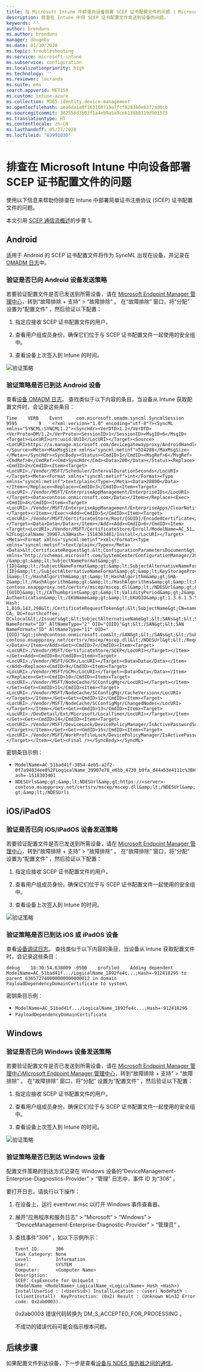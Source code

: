 ```yaml
---
title: 在 Microsoft Intune 中排查向设备部署 SCEP 证书配置文件的问题 | Microsoft Docs
description: 排查在 Intune 中将 SCEP 证书配置文件发送到设备的问题。
keywords: ''
author: brenduns
ms.author: brenduns
manager: dougeby
ms.date: 01/30/2020
ms.topic: troubleshooting
ms.service: microsoft-intune
ms.subservice: configuration
ms.localizationpriority: high
ms.technology: ''
ms.reviewer: lacranda
ms.suite: ems
search.appverid: MET150
ms.custom: intune-azure
ms.collection: M365-identity-device-management
ms.openlocfilehash: aea6da1a0f163160719a7fcf028380e8372ad6cb
ms.sourcegitcommit: 302556d3b03f1a4eb9a5a9ce6138b8119d901575
ms.translationtype: HT
ms.contentlocale: zh-CN
ms.lasthandoff: 05/27/2020
ms.locfileid: "83991030"
---
```

# <a name="troubleshoot-deployment-of-a-scep-certificate-profile-to-devices-in-microsoft-intune"></a>排查在 Microsoft Intune 中向设备部署 SCEP 证书配置文件的问题

使用以下信息来帮助你排查在 Intune 中部署简单证书注册协议 (SCEP) 证书配置文件的问题。

本文引用 [SCEP 通信流概述](troubleshoot-scep-certificate-profiles.md)的步骤 1。


## <a name="android"></a>Android

适用于 Android 的 SCEP 证书配置文件将作为 SyncML 出现在设备，并记录在 [OMADM 日志](troubleshoot-scep-certificate-profiles.md#logs-for-android-devices)中。

### <a name="validate-that-the-android-device-was-sent-the-policy"></a>验证是否已向 Android 设备发送策略

若要验证配置文件是否已发送到所需设备，请在 [Microsoft Endpoint Manager 管理中心](https://go.microsoft.com/fwlink/?linkid=2109431)，转到“故障排除 + 支持” > “故障排除”   。  在“故障排除”  窗口，将“分配”  设置为“配置文件”  ，然后验证以下配置：

1. 指定应接收 SCEP 证书配置文件的用户。

2. 查看用户组成员身份，确保它们位于与 SCEP 证书配置文件一起使用的安全组中。

3. 查看设备上次签入到 Intune 的时间。

![验证策略](../protect/media/troubleshoot-scep-certificate-profile-deployment/validate-policy-android.png)

### <a name="validate-the-policy-reached-the-android-device"></a>验证策略是否已到达 Android 设备

查看[设备 OMADM 日志](troubleshoot-scep-certificate-profiles.md#logs-for-android-devices)。 查找类似于以下内容的条目，当设备从 Intune 获取配置文件时，会记录这些条目：

```
Time    VERB    Event     com.microsoft.omadm.syncml.SyncmlSession     9595        9    <?xml version="1.0" encoding="utf-8"?><SyncML xmlns="SYNCML:SYNCML1.2"><SyncHdr><VerDTD>1.2</VerDTD><VerProto>DM/1.2</VerProto><SessionID>1</SessionID><MsgID>6</MsgID><Target><LocURI>urn:uuid:UUID</LocURI></Target><Source><LocURI>https://a.manage.microsoft.com/devicegatewayproxy/AndroidHandler.ashx</LocURI></Source><Meta><MaxMsgSize xmlns="syncml:metinf">524288</MaxMsgSize></Meta></SyncHdr><SyncBody><Status><CmdID>1</CmdID><MsgRef>6</MsgRef><CmdRef>0</CmdRef><Cmd>SyncHdr</Cmd><Data>200</Data></Status><Replace><CmdID>2</CmdID><Item><Target><LocURI>./Vendor/MSFT/Scheduler/IntervalDurationSeconds</LocURI></Target><Meta><Format xmlns="syncml:metinf">int</Format><Type xmlns="syncml:metinf">text/plain</Type></Meta><Data>28800</Data></Item></Replace><Replace><CmdID>3</CmdID><Item><Target><LocURI>./Vendor/MSFT/EnterpriseAppManagement/EnterpriseIDs</LocURI></Target><Data>contoso.onmicrosoft.com</Data></Item></Replace><Exec><CmdID>4</CmdID><Item><Target><LocURI>./Vendor/MSFT/EnterpriseAppManagement/EnterpriseApps/ClearNotifications</LocURI></Target></Item></Exec><Add><CmdID>5</CmdID><Item><Target><LocURI>./Vendor/MSFT/CertificateStore/Root/{GUID}/EncodedCertificate</LocURI></Target><Data>Data</Data></Item></Add><Add><CmdID>6</CmdID><Item><Target><LocURI>./Vendor/MSFT/CertificateStore/Enroll/ModelName=AC_51…%2FLogicalName_39907…%3BHash=-1518303401/Install</LocURI></Target><Meta><Format xmlns="syncml:metinf">xml</Format><Type xmlns="syncml:metinf">text/plain</Type></Meta><Data>&lt;CertificateRequest&gt;&lt;ConfigurationParametersDocument&gt;&amp;lt;ConfigurationParameters xmlns="http://schemas.microsoft.com/SystemCenterConfigurationManager/2012/03/07/CertificateEnrollment/ConfigurationParameters"&amp;gt;&amp;lt;ExpirationThreshold&amp;gt;20&amp;lt;/ExpirationThreshold&amp;gt;&amp;lt;RetryCount&amp;gt;3&amp;lt;/RetryCount&amp;gt;&amp;lt;RetryDelay&amp;gt;1&amp;lt;/RetryDelay&amp;gt;&amp;lt;TemplateName /&amp;gt;&amp;lt;SubjectNameFormat&amp;gt;{ID}&amp;lt;/SubjectNameFormat&amp;gt;&amp;lt;SubjectAlternativeNameFormat&amp;gt;{ID}&amp;lt;/SubjectAlternativeNameFormat&amp;gt;&amp;lt;KeyStorageProviderSetting&amp;gt;0&amp;lt;/KeyStorageProviderSetting&amp;gt;&amp;lt;KeyUsage&amp;gt;32&amp;lt;/KeyUsage&amp;gt;&amp;lt;KeyLength&amp;gt;2048&amp;lt;/KeyLength&amp;gt;&amp;lt;HashAlgorithms&amp;gt;&amp;lt;HashAlgorithm&amp;gt;SHA-1&amp;lt;/HashAlgorithm&amp;gt;&amp;lt;HashAlgorithm&amp;gt;SHA-2&amp;lt;/HashAlgorithm&amp;gt;&amp;lt;/HashAlgorithms&amp;gt;&amp;lt;NDESUrls&amp;gt;&amp;lt;NDESUrl&amp;gt;https://breezeappproxy-contoso.msappproxy.net/certsrv/mscep/mscep.dll&amp;lt;/NDESUrl&amp;gt;&amp;lt;/NDESUrls&amp;gt;&amp;lt;CAThumbprint&amp;gt;{GUID}&amp;lt;/CAThumbprint&amp;gt;&amp;lt;ValidityPeriod&amp;gt;2&amp;lt;/ValidityPeriod&amp;gt;&amp;lt;ValidityPeriodUnit&amp;gt;Years&amp;lt;/ValidityPeriodUnit&amp;gt;&amp;lt;EKUMapping&amp;gt;&amp;lt;EKUMap&amp;gt;&amp;lt;EKUName&amp;gt;Client Authentication&amp;lt;/EKUName&amp;gt;&amp;lt;EKUOID&amp;gt;1.3.6.1.5.5.7.3.2&amp;lt;/EKUOID&amp;gt;&amp;lt;/EKUMap&amp;gt;&amp;lt;/EKUMapping&amp;gt;&amp;lt;/ConfigurationParameters&amp;gt;&lt;/ConfigurationParametersDocument&gt;&lt;RequestParameters&gt;&lt;CertificateRequestToken&gt;PENlcnRFbn... Hash: 1,010,143,298&lt;/CertificateRequestToken&gt;&lt;SubjectName&gt;CN=name&lt;/SubjectName&gt;&lt;Issuers&gt;CN=FourthCoffee CA; DC=fourthcoffee; DC=local&lt;/Issuers&gt;&lt;SubjectAlternativeName&gt;&lt;SANs&gt;&lt;SAN NameFormat="ID" AltNameType="2" OID="{OID}"&gt;&lt;/SAN&gt;&lt;SAN NameFormat="ID" AltNameType="11" OID="{OID}"&gt;john@contoso.onmicrosoft.com&lt;/SAN&gt;&lt;/SANs&gt;&lt;/SubjectAlternativeName&gt;&lt;NDESUrl&gt;https://breezeappproxy-contoso.msappproxy.net/certsrv/mscep/mscep.dll&lt;/NDESUrl&gt;&lt;/RequestParameters&gt;&lt;/CertificateRequest&gt;</Data></Item></Add><Get><CmdID>7</CmdID><Item><Target><LocURI>./Vendor/MSFT/CertificateStore/SCEP</LocURI></Target></Item></Get><Add><CmdID>8</CmdID><Item><Target><LocURI>./Vendor/MSFT/GCM</LocURI></Target><Data>Data</Data></Item></Add><Replace><CmdID>9</CmdID><Item><Target><LocURI>./Vendor/MSFT/GCM</LocURI></Target><Data>Data</Data></Item></Replace><Get><CmdID>10</CmdID><Item><Target><LocURI>./Vendor/MSFT/NodeCache/SCConfigMgr</LocURI></Target></Item></Get><Get><CmdID>11</CmdID><Item><Target><LocURI>./Vendor/MSFT/NodeCache/SCConfigMgr/CacheVersion</LocURI></Target></Item></Get><Get><CmdID>12</CmdID><Item><Target><LocURI>./Vendor/MSFT/NodeCache/SCConfigMgr/ChangedNodes</LocURI></Target></Item></Get><Get><CmdID>13</CmdID><Item><Target><LocURI>./DevDetail/Ext/Microsoft/LocalTime</LocURI></Target></Item></Get><Get><CmdID>14</CmdID><Item><Target><LocURI>./Vendor/MSFT/DeviceLock/DevicePolicyManager/IsActivePasswordSufficient</LocURI></Target></Item></Get><Get><CmdID>15</CmdID><Item><Target><LocURI>./Vendor/MSFT/WorkProfileLock/DevicePolicyManager/IsActivePasswordSufficient</LocURI></Target></Item></Get><Final /></SyncBody></SyncML>
```

密钥条目示例：

- `ModelName=AC_51bad41f-3854-4eb5-a2f2-0f7a94034ee8%2FLogicalName_39907e78_e61b_4730_b9fa_d44a53e4111c%3BHash=-1518303401`
- `NDESUrls&amp;gt;&amp;lt;NDESUrl&amp;gt;https://<server>-contoso.msappproxy.net/certsrv/mscep/mscep.dll&amp;lt;/NDESUrl&amp;gt;&amp;lt;/NDESUrls`

## <a name="iosipados"></a>iOS/iPadOS

### <a name="validate-that-the-iosipados-device-was-sent-the-policy"></a>验证是否已向 iOS/iPadOS 设备发送策略

若要验证配置文件是否已发送到所需设备，请在 [Microsoft Endpoint Manager 管理中心](https://go.microsoft.com/fwlink/?linkid=2109431)，转到“故障排除 + 支持” > “故障排除”   。  在“故障排除”  窗口，将“分配”  设置为“配置文件”  ，然后验证以下配置：

1. 指定应接收 SCEP 证书配置文件的用户。

2. 查看用户组成员身份，确保它们位于与 SCEP 证书配置文件一起使用的安全组中。

3. 查看设备上次签入到 Intune 的时间。

![验证策略](../protect/media/troubleshoot-scep-certificate-profile-deployment/validate-policy-ios.png)

### <a name="validate-the-policy-reached-the-ios-or-ipados-device"></a>验证策略是否已到达 iOS 或 iPadOS 设备

查看[设备调试日志](troubleshoot-scep-certificate-profiles.md#logs-for-ios-and-ipados-devices)。 查找类似于以下内容的条目，当设备从 Intune 获取配置文件时，会记录这些条目：

```
debug    18:30:54.638009 -0500    profiled    Adding dependent ModelName=AC_51bad41f.../LogicalName_1892fe4c...;Hash=-912418295 to parent 636572740000000000000012 in domain PayloadDependencyDomainCertificate to system\
```

密钥条目示例：

- `ModelName=AC_51bad41f.../LogicalName_1892fe4c...;Hash=-912418295`
- `PayloadDependencyDomainCertificate`

## <a name="windows"></a>Windows

### <a name="validate-that-the-windows-device-was-sent-the-policy"></a>验证是否已向 Windows 设备发送策略

若要验证配置文件是否已发送到所需设备，请在 [Microsoft Endpoint Manager 管理中心](https://go.microsoft.com/fwlink/?linkid=2109431)[Microsoft Endpoint Manager 管理中心](https://go.microsoft.com/fwlink/?linkid=2109431)，转到“故障排除 + 支持” > “故障排除”   。  在“故障排除”  窗口，将“分配”  设置为“配置文件”  ，然后验证以下配置：

1. 指定应接收 SCEP 证书配置文件的用户。

2. 查看用户组成员身份，确保它们位于与 SCEP 证书配置文件一起使用的安全组中。

3. 查看设备上次签入到 Intune 的时间。

![验证策略](../protect/media/troubleshoot-scep-certificate-profile-deployment/validate-policy-windows.png)

### <a name="validate-the-policy-reached-the-windows-device"></a>验证策略是否已到达 Windows 设备

配置文件策略的到达方式记录在 Windows 设备的“DeviceManagement-Enterprise-Diagnostics-Provider”   > “管理”  日志中，事件 ID 为“306”  。 

要打开日志，请执行以下操作：

1. 在设备上，运行 eventvwr.msc  以打开 Windows 事件查看器。

2. 展开“应用程序和服务日志”   > “Microsoft”   > “Windows”   > “DeviceManagement-Enterprise-Diagnostic-Provider”   > “管理员”  。

3. 查找事件“306”  ，如以下示例所示：

   ```
   Event ID:      306
   Task Category: None
   Level:         Information
   User:          SYSTEM
   Computer:      <Computer Name>
   Description:
   SCEP: CspExecute for UniqueId : (ModelName_<ModelName>_LogicalName_<LogicalName>_Hash_<Hash>) InstallUserSid : (<UserSid>) InstallLocation : (user) NodePath : (clientinstall)  KeyProtection: (0x2) Result : (Unknown Win32 Error code: 0x2ab0003).
   ```

   0x2ab0003  错误代码转换为 DM_S_ACCEPTED_FOR_PROCESSING  。

   不成功的错误代码可能会指示根本问题。

## <a name="next-steps"></a>后续步骤

如果配置文件到达设备，下一步是查看[设备与 NDES 服务器之间的通信](troubleshoot-scep-certificate-device-to-ndes.md)。
